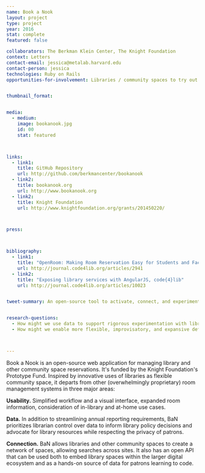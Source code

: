```yaml
---
name: Book a Nook
layout: project
type: project
year: 2016
stat: complete
featured: false

collaborators: The Berkman Klein Center, The Knight Foundation
context: Letters
contact-email: jessica@metalab.harvard.edu
contact-person: jessica
technologies: Ruby on Rails
opportunities-for-involvement: Libraries / community spaces to try out the software and talk to us about it; Libraries / community spaces to tell us about their experiences managing space reservations


thumbnail_format:


media:
  - medium:
    image: bookanook.jpg
    id: 00
    stat: featured



links:
  - link1: 
    title: GitHub Repository
    url: http://github.com/berkmancenter/bookanook
  - link2: 
    title: bookanook.org
    url: http://www.bookanook.org
  - link2: 
    title: Knight Foundation
    url: http://www.knightfoundation.org/grants/201450220/



press:



bibliography:
  - link1: 
    title: "OpenRoom: Making Room Reservation Easy for Students and Faculty, code{4}lib"
    url: http://journal.code4lib.org/articles/2941
  - link2: 
    title: "Exposing library services with AngularJS, code{4}lib"
    url: http://journal.code4lib.org/articles/10023


tweet-summary: An open-source tool to activate, connect, and experiment with community spaces.


research-questions:
  - How might we use data to support rigorous experimentation with library spaces?
  - How might we enable more flexible, improvisatory, and expansive definitions of what constitutes a bookable space and what activities take place there?



---
```


Book a Nook is an open-source web application for managing library and other community space reservations. It's funded by the Knight Foundation's Prototype Fund. Inspired by innovative uses of libraries as flexible community space, it departs from other (overwhelmingly proprietary) room management systems in three major areas:

**Usability.** Simplified workflow and a visual interface, expanded room information, consideration of in-library and at-home use cases.

**Data.** In addition to streamlining annual reporting requirements, BaN prioritizes librarian control over data to inform library policy decisions and advocate for library resources while respecting the privacy of patrons.

**Connection.** BaN allows libraries and other community spaces to create a network of spaces, allowing searches across sites. It also has an open API that can be used both to embed library spaces within the larger digital ecosystem and as a hands-on source of data for patrons learning to code.


